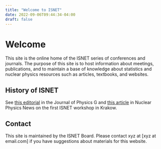 ```yaml
---
title: "Welcome to ISNET"
date: 2022-09-06T09:44:34-04:00
draft: false
---
```

# Welcome

This site is the online home of the ISNET series of conferences and journals. The purpose of this site is to host information about meetings, publications, and to maintain a base of knowledge about statistics and nuclear physics resources such as articles, textbooks, and websites. 

## History of ISNET

See [this editorial](https://iopscience.iop.org/article/10.1088/0954-3899/42/3/030301) in the Journal of Physics G and [this article](https://doi.org/10.1080/10619127.2013.793104) in Nuclear Physics News on the first ISNET workshop in Krakow.

## Contact

This site is maintained by the ISNET Board. Please contact xyz at [xyz at email.com] if you have suggestions about materials for this website.